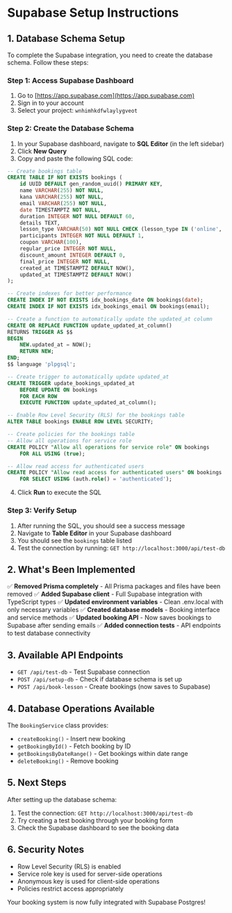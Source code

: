 # Supabase Setup Instructions

## 1. Database Schema Setup

To complete the Supabase integration, you need to create the database schema. Follow these steps:

### Step 1: Access Supabase Dashboard
1. Go to [https://app.supabase.com](https://app.supabase.com)
2. Sign in to your account
3. Select your project: `wnhimhkdfwlaylygveot`

### Step 2: Create the Database Schema
1. In your Supabase dashboard, navigate to **SQL Editor** (in the left sidebar)
2. Click **New Query**
3. Copy and paste the following SQL code:

```sql
-- Create bookings table
CREATE TABLE IF NOT EXISTS bookings (
    id UUID DEFAULT gen_random_uuid() PRIMARY KEY,
    name VARCHAR(255) NOT NULL,
    kana VARCHAR(255) NOT NULL,
    email VARCHAR(255) NOT NULL,
    date TIMESTAMPTZ NOT NULL,
    duration INTEGER NOT NULL DEFAULT 60,
    details TEXT,
    lesson_type VARCHAR(50) NOT NULL CHECK (lesson_type IN ('online', 'in-person')),
    participants INTEGER NOT NULL DEFAULT 1,
    coupon VARCHAR(100),
    regular_price INTEGER NOT NULL,
    discount_amount INTEGER DEFAULT 0,
    final_price INTEGER NOT NULL,
    created_at TIMESTAMPTZ DEFAULT NOW(),
    updated_at TIMESTAMPTZ DEFAULT NOW()
);

-- Create indexes for better performance
CREATE INDEX IF NOT EXISTS idx_bookings_date ON bookings(date);
CREATE INDEX IF NOT EXISTS idx_bookings_email ON bookings(email);

-- Create a function to automatically update the updated_at column
CREATE OR REPLACE FUNCTION update_updated_at_column()
RETURNS TRIGGER AS $$
BEGIN
    NEW.updated_at = NOW();
    RETURN NEW;
END;
$$ language 'plpgsql';

-- Create trigger to automatically update updated_at
CREATE TRIGGER update_bookings_updated_at 
    BEFORE UPDATE ON bookings 
    FOR EACH ROW 
    EXECUTE FUNCTION update_updated_at_column();

-- Enable Row Level Security (RLS) for the bookings table
ALTER TABLE bookings ENABLE ROW LEVEL SECURITY;

-- Create policies for the bookings table
-- Allow all operations for service role
CREATE POLICY "Allow all operations for service role" ON bookings
    FOR ALL USING (true);

-- Allow read access for authenticated users
CREATE POLICY "Allow read access for authenticated users" ON bookings
    FOR SELECT USING (auth.role() = 'authenticated');
```

4. Click **Run** to execute the SQL

### Step 3: Verify Setup
1. After running the SQL, you should see a success message
2. Navigate to **Table Editor** in your Supabase dashboard
3. You should see the `bookings` table listed
4. Test the connection by running: `GET http://localhost:3000/api/test-db`

## 2. What's Been Implemented

✅ **Removed Prisma completely** - All Prisma packages and files have been removed
✅ **Added Supabase client** - Full Supabase integration with TypeScript types
✅ **Updated environment variables** - Clean .env.local with only necessary variables
✅ **Created database models** - Booking interface and service methods
✅ **Updated booking API** - Now saves bookings to Supabase after sending emails
✅ **Added connection tests** - API endpoints to test database connectivity

## 3. Available API Endpoints

- `GET /api/test-db` - Test Supabase connection
- `POST /api/setup-db` - Check if database schema is set up
- `POST /api/book-lesson` - Create bookings (now saves to Supabase)

## 4. Database Operations Available

The `BookingService` class provides:
- `createBooking()` - Insert new booking
- `getBookingById()` - Fetch booking by ID
- `getBookingsByDateRange()` - Get bookings within date range
- `deleteBooking()` - Remove booking

## 5. Next Steps

After setting up the database schema:
1. Test the connection: `GET http://localhost:3000/api/test-db`
2. Try creating a test booking through your booking form
3. Check the Supabase dashboard to see the booking data

## 6. Security Notes

- Row Level Security (RLS) is enabled
- Service role key is used for server-side operations
- Anonymous key is used for client-side operations
- Policies restrict access appropriately

Your booking system is now fully integrated with Supabase Postgres!
